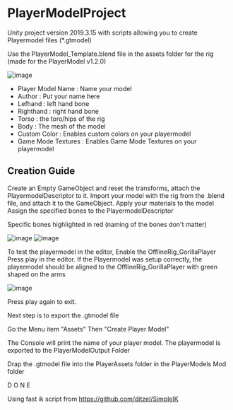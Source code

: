 # PlayerModelProject
Unity project version 2019.3.15 with scripts allowing you to create Playermodel files (*.gtmodel)

Use the PlayerModel_Template.blend file in the assets folder for the rig (made for the PlayerModel v1.2.0)

![image](https://user-images.githubusercontent.com/65086429/172030977-3c47a981-4416-465b-9d55-75e243fa4e16.png)

- Player Model Name : Name your model
- Author : Put your name here
- Lefhand : left hand bone
- Righthand : right hand bone
- Torso : the toro/hips of the rig
- Body : The mesh of the model
- Custom Color : Enables custom colors on your playermodel
- Game Mode Textures : Enables Game Mode Textures on your playermodel

## Creation Guide
Create an Empty GameObject and reset the transforms, attach the PlayermodelDescriptor to it.
Import your model with the rig from the .blend file, and attach it to the GameObject.
Apply your materials to the model
Assign the specified bones to the PlayermodelDescriptor

Specific bones highlighted in red (naming of the bones don't matter)

![image](https://user-images.githubusercontent.com/65086429/172035609-9c94028e-437c-41ed-ac81-cb9d654a99d3.png)
![image](https://user-images.githubusercontent.com/65086429/172035618-70e3a86e-f8ec-4e92-a4c6-36894f6a1c13.png)


To test the playermodel in the editor,
Enable the OfflineRig_GorillaPlayer
Press play in the editor.
If the Playermodel was setup correctly, the playermodel should be aligned to the OfflineRig_GorillaPlayer with green shaped on the arms

![image](https://user-images.githubusercontent.com/65086429/172035710-3565cc07-5845-4917-bed4-df27cb0dccfa.png)

Press play again to exit.

Next step is to export the .gtmodel file

Go the Menu item "Assets"
Then "Create Player Model"

The Console will print the name of your player model.
The playermodel is exported to the PlayerModelOutput Folder

Drap the .gtmodel file into the PlayerAssets folder in the PlayerModels Mod folder

D O N E

Using fast ik script from https://github.com/ditzel/SimpleIK
